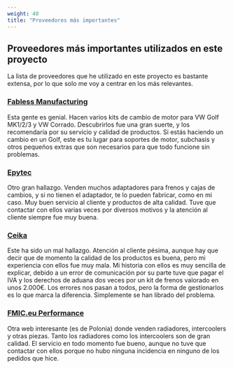 ```yaml
---
weight: 40
title: "Proveedores más importantes"
---
```



## Proveedores más importantes utilizados en este proyecto

La lista de proveedores que he utilizado en este proyecto es bastante extensa, por lo que solo me voy a centrar en los más relevantes.

### [Fabless Manufacturing](https://www.fablessmanufacturing.com/)

Esta gente es genial. Hacen varios kits de cambio de motor para VW Golf MK1/2/3 y VW Corrado. Descubrirlos fue una gran suerte, y los recomendaría por su servicio y calidad de productos. Si estás haciendo un cambio en un Golf, este es tu lugar para soportes de motor, subchasis y otros pequeños extras que son necesarios para que todo funcione sin problemas.

### [Epytec](https://epytec.de/)

Otro gran hallazgo. Venden muchos adaptadores para frenos y cajas de cambios, y si no tienen el adaptador, te lo pueden fabricar, como en mi caso. Muy buen servicio al cliente y productos de alta calidad. Tuve que contactar con ellos varias veces por diversos motivos y la atención al cliente siempre fue muy buena.

### [Ceika](https://ceika-store.com/)

Este ha sido un mal hallazgo. Atención al cliente pésima, aunque hay que decir que de momento la calidad de los productos es buena, pero mi experiencia con ellos fue muy mala. Mi historia con ellos es muy sencilla de explicar, debido a un error de comunicación por su parte tuve que pagar el IVA y los derechos de aduana dos veces por un kit de frenos valorado en unos 2.000€. Los errores nos pasan a todos, pero la forma de gestionarlos es lo que marca la diferencia. Simplemente se han librado del problema.

### [FMIC.eu Performance](https://fmic.eu/)

Otra web interesante (es de Polonia) donde venden radiadores, intercoolers y otras piezas. Tanto los radiadores como los intercoolers son de gran calidad. El servicio en todo momento fue bueno, aunque no tuve que contactar con ellos porque no hubo ninguna incidencia en ninguno de los pedidos que hice.